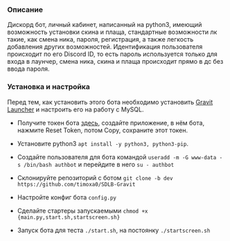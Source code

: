 ### Описание

Дискорд бот, личный кабинет, написанный на python3, имеющий возможность установки скина и плаща, стандартные возможности лк такие, как смена ника, пароля, регистрация, а также легкость добавления других возможностей. Идентификация пользователя происходит по его Discord ID, то есть пароль используется только для входа в лаунчер, смена ника, скина и плаща происходит прямо в дс без ввода пароля.

### Установка и настройка

Перед тем, как установить этого бота необходимо установить [Gravit Launcher](https://launcher.gravit.pro/install/#настроика-хостинга "Gravit Launcher Wiki") и настроить его на работу с MySQL.

- Получите токен бота [здесь](https://discord.com/developers/applications "Discord Developer Portal"), создайте приложение, в нём бота, нажмите Reset Token, потом Copy, сохраните этот токен.

- Установите python3 `apt install -y python3, python3-pip`.

- Создайте пользователя для бота командой `useradd -m -G www-data -s /bin/bash authbot`
и перейдите в него `su - authbot`

- Склонируйте репозиторий с ботом `git clone -b dev https://github.com/timoxa0/SDLB-Gravit`

- Настройте конфиг бота `config.py`

- Сделайте стартеры запускаемыми `chmod +x {main.py,start.sh,startscreen.sh}`

- Запуск бота для теста `./start.sh`, на постоянку `./startscreen.sh`